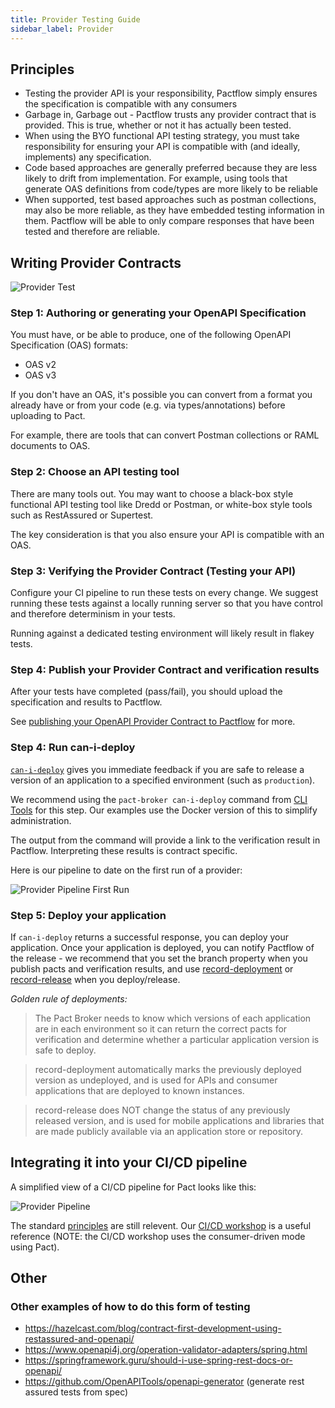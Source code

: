 ```yaml
---
title: Provider Testing Guide
sidebar_label: Provider
---
```


## Principles

* Testing the provider API is your responsibility, Pactflow simply ensures the specification is compatible with any consumers
* Garbage in, Garbage out - Pactflow trusts any provider contract that is provided. This is true, whether or not it has actually been tested.
* When using the BYO functional API testing strategy, you must take responsibility for ensuring your API is compatible with (and ideally, implements) any specification.
* Code based approaches are generally preferred because they are less likely to drift from implementation. For example, using tools that generate OAS definitions from code/types are more likely to be reliable
* When supported, test based approaches such as postman collections, may also be more reliable, as they have embedded testing information in them. Pactflow will be able to only compare responses that have been tested and therefore are reliable.

## Writing Provider Contracts

![Provider Test](/workshops/bi-directional/1-bi-directional-provider-testing-scope.png "Provider Test")

### Step 1: Authoring or generating your OpenAPI  Specification

You must have, or be able to produce, one of the following OpenAPI Specification (OAS) formats:

* OAS v2
* OAS v3

If you don't have an OAS, it's possible you can convert from a format you already have or from your code (e.g. via types/annotations) before uploading to Pact.

For example, there are tools that can convert Postman collections or RAML documents to OAS.

### Step 2: Choose an API testing tool

There are many tools out. You may want to choose a black-box style functional API testing tool like Dredd or Postman, or white-box style tools such as RestAssured or Supertest.

The key consideration is that you also ensure your API is compatible with an OAS.

### Step 3: Verifying the Provider Contract (Testing your API)

Configure your CI pipeline to run these tests on every change. We suggest running these tests against a locally running server so that you have control and therefore determinism in your tests.

Running against a dedicated testing environment will likely result in flakey tests.

### Step 4: Publish your Provider Contract and verification results

After your tests have completed (pass/fail), you should upload the specification and results to Pactflow.

See [publishing your OpenAPI Provider Contract to Pactflow](./contracts/oas#publishing-the-provider-contract--results-to-pactflow) for more.

### Step 4: Run can-i-deploy

[`can-i-deploy`](https://docs.pact.io/pact_broker/can_i_deploy/) gives you immediate feedback if you are safe to release a version of an application to a specified environment (such as `production`).

We recommend using the `pact-broker can-i-deploy` command from [CLI Tools](https://docs.pact.io/implementation_guides/cli/#distributions) for this step. Our examples use the Docker version of this to simplify administration.

The output from the command will provide a link to the verification result in Pactflow. Interpreting these results is contract specific.

Here is our pipeline to date on the first run of a provider:

![Provider Pipeline First Run](/workshops/bi-directional/2-bi-directional-provider-pipeline-first-run.png "Provider Pipeline First Run")

### Step 5: Deploy your application

If `can-i-deploy` returns a successful response, you can deploy your application. Once your application is deployed, you can notify Pactflow of the release - we recommend that you set the branch property when you publish pacts and verification results, and use [record-deployment](https://docs.pact.io/pact_broker/recording_deployments_and_releases#recording-deployments) or [record-release](https://docs.pact.io/pact_broker/recording_deployments_and_releases#recording-releases) when you deploy/release.

_Golden rule of deployments:_

> The Pact Broker needs to know which versions of each application are in each environment so it can return the correct pacts for verification and determine whether a particular application version is safe to deploy.

> record-deployment automatically marks the previously deployed version as undeployed, and is used for APIs and consumer applications that are deployed to known instances.

> record-release does NOT change the status of any previously released version, and is used for mobile applications and libraries that are made publicly available via an application store or repository.

## Integrating it into your CI/CD pipeline

A simplified view of a CI/CD pipeline for Pact looks like this:

![Provider Pipeline](/workshops/bi-directional/3-bi-directional-provider-pipeline-with_consumer.png "Provider Pipeline")

The standard [principles](https://docs.pact.io/pact_nirvana) are still relevent. Our [CI/CD workshop](/docs/workshops/ci-cd) is a useful reference (NOTE: the CI/CD workshop uses the consumer-driven mode using Pact).

## Other

### Other examples of how to do this form of testing

* https://hazelcast.com/blog/contract-first-development-using-restassured-and-openapi/
* https://www.openapi4j.org/operation-validator-adapters/spring.html
* https://springframework.guru/should-i-use-spring-rest-docs-or-openapi/
* https://github.com/OpenAPITools/openapi-generator (generate rest assured tests from spec)